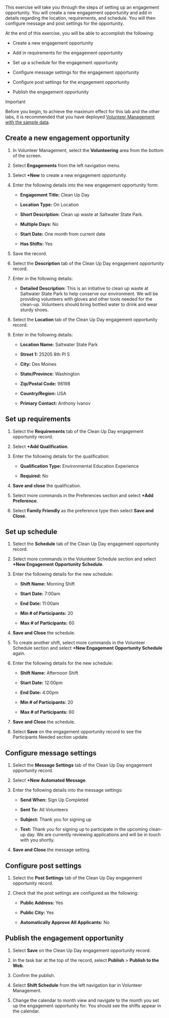 This exercise will take you through the steps of setting up an engagement opportunity. You will create a new engagement opportunity and add in details regarding the location, requirements, and schedule. You will then configure message and post settings for the opportunity.

At the end of this exercise, you will be able to accomplish the following:

- Create a new engagement opportunity

- Add in requirements for the engagement opportunity

- Set up a schedule for the engagement opportunity

- Configure message settings for the engagement opportunity

- Configure post settings for the engagement opportunity

- Publish the engagement opportunity

> [!IMPORTANT]
> Before you begin, to achieve the maximum effect for this lab and the other labs, it is recommended that you have deployed [Volunteer Management with the sample data](https://aka.ms/DeployMicrosoftCloudForNonprofit).

## Create a new engagement opportunity

1.  In Volunteer Management, select the **Volunteering** area from the bottom of the screen.

1.  Select **Engagements** from the left navigation menu.

1.  Select **+New** to create a new engagement opportunity.

1.  Enter the following details into the new engagement opportunity form:

    -   **Engagement Title:** Clean Up Day

    -   **Location Type:** On Location

    -   **Short Description:** Clean up waste at Saltwater State Park.

    -   **Multiple Days:** No

    -   **Start Date:** One month from current date

    -   **Has Shifts:** Yes

1.  Save the record.

1.  Select the **Description** tab of the Clean Up Day engagement opportunity record.

1.  Enter in the following details:

    -   **Detailed Description:** This is an initiative to clean up waste at Saltwater State Park to help conserve our environment. We will be providing volunteers with gloves and other tools needed for the clean-up. Volunteers should bring bottled water to drink and wear sturdy shoes.

1.  Select the **Location** tab of the Clean Up Day engagement opportunity record.

1.  Enter in the following details:

    -   **Location Name:** Saltwater State Park

    -   **Street 1:** 25205 8th PI S

    -   **City:** Des Moines

    -   **State/Province:** Washington

    -   **Zip/Postal Code:** 98198

    -   **Country/Region:** USA

    -   **Primary Contact:** Anthony Ivanov

## Set up requirements

1.  Select the **Requirements** tab of the Clean Up Day engagement opportunity record.

1.  Select **+Add Qualification**.

1.  Enter the following details for the qualification:

    -   **Qualification Type:** Environmental Education Experience 

    -   **Required:** No

1.  **Save and close** the qualification.

1.  Select more commands in the Preferences section and select **+Add** **Preference**.

1.  Select **Family Friendly** as the preference type then select **Save and Close**.

## Set up schedule

1.  Select the **Schedule** tab of the Clean Up Day engagement opportunity record.

1.  Select more commands in the Volunteer Schedule section and select **+New Engagement Opportunity Schedule**.

1.  Enter the following details for the new schedule:

    -   **Shift Name:** Morning Shift

    -   **Start Date:** 7:00am

    -   **End Date:** 11:00am

    -   **Min \# of Participants:** 20

    -   **Max \# of Participants:** 60

1.  **Save and Close** the schedule.

1.  To create another shift, select more commands in the Volunteer Schedule section and select **+New Engagement Opportunity Schedule** again.

1.  Enter the following details for the new schedule:

    -   **Shift Name:** Afternoon Shift

    -   **Start Date:** 12:00pm

    -   **End Date:** 4:00pm

    -   **Min \# of Participants:** 20

    -   **Max \# of Participants:** 60

1.  **Save and Close** the schedule.

1.  Select **Save** on the engagement opportunity record to see the Participants Needed section update.

## Configure message settings

1.  Select the **Message Settings** tab of the Clean Up Day engagement opportunity record.

1.  Select **+New Automated Message**.

1.  Enter the following details into the message settings:

	-   **Send When:** Sign Up Completed
	
	-   **Sent To:** All Volunteers
	
	-   **Subject:** Thank you for signing up
	
	-   **Text:** Thank you for signing up to participate in the upcoming clean-up day. We are currently reviewing applications and will be in touch with you shortly.

1.  **Save and Close** the message setting.

## Configure post settings

1.  Select the **Post Settings** tab of the Clean Up Day engagement opportunity record.

1.  Check that the post settings are configured as the following:

	-   **Public Address:** Yes
	
	-   **Public City:** Yes
	
	-   **Automatically Approve All Applicants:** No

## Publish the engagement opportunity

1.  Select **Save** on the Clean Up Day engagement opportunity record.

1.  In the task bar at the top of the record, select **Publish** \> **Publish to the Web**.

1.  Confirm the publish.

1.  Select **Shift Schedule** from the left navigation bar in Volunteer Management.

1.  Change the calendar to month view and navigate to the month you set up the engagement opportunity for. You should see the shifts appear in the calendar.